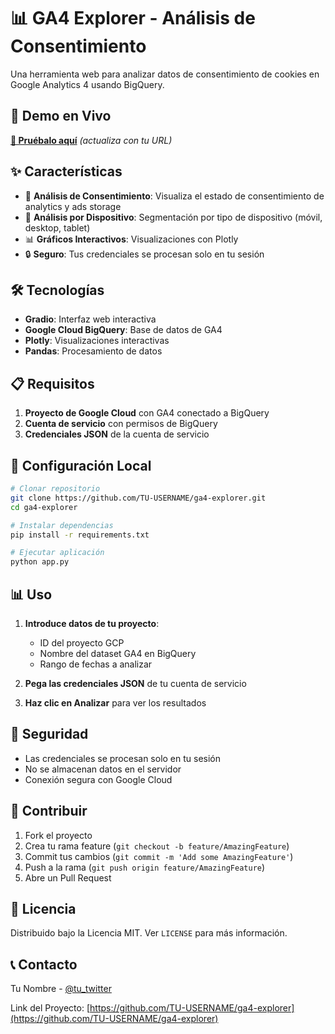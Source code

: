 # 📊 GA4 Explorer - Análisis de Consentimiento

Una herramienta web para analizar datos de consentimiento de cookies en Google Analytics 4 usando BigQuery.

## 🚀 Demo en Vivo

**[🔗 Pruébalo aquí](https://huggingface.co/spaces/TU-USERNAME/ga4-explorer)** *(actualiza con tu URL)*

## ✨ Características

- 🍪 **Análisis de Consentimiento**: Visualiza el estado de consentimiento de analytics y ads storage
- 📱 **Análisis por Dispositivo**: Segmentación por tipo de dispositivo (móvil, desktop, tablet)
- 📊 **Gráficos Interactivos**: Visualizaciones con Plotly
- 🔒 **Seguro**: Tus credenciales se procesan solo en tu sesión

## 🛠️ Tecnologías

- **Gradio**: Interfaz web interactiva
- **Google Cloud BigQuery**: Base de datos de GA4
- **Plotly**: Visualizaciones interactivas
- **Pandas**: Procesamiento de datos

## 📋 Requisitos

1. **Proyecto de Google Cloud** con GA4 conectado a BigQuery
2. **Cuenta de servicio** con permisos de BigQuery
3. **Credenciales JSON** de la cuenta de servicio

## 🔧 Configuración Local

```bash
# Clonar repositorio
git clone https://github.com/TU-USERNAME/ga4-explorer.git
cd ga4-explorer

# Instalar dependencias
pip install -r requirements.txt

# Ejecutar aplicación
python app.py
```

## 📊 Uso

1. **Introduce datos de tu proyecto**:
   - ID del proyecto GCP
   - Nombre del dataset GA4 en BigQuery
   - Rango de fechas a analizar

2. **Pega las credenciales JSON** de tu cuenta de servicio

3. **Haz clic en Analizar** para ver los resultados

## 🔐 Seguridad

- Las credenciales se procesan solo en tu sesión
- No se almacenan datos en el servidor
- Conexión segura con Google Cloud

## 🤝 Contribuir

1. Fork el proyecto
2. Crea tu rama feature (`git checkout -b feature/AmazingFeature`)
3. Commit tus cambios (`git commit -m 'Add some AmazingFeature'`)
4. Push a la rama (`git push origin feature/AmazingFeature`)
5. Abre un Pull Request

## 📄 Licencia

Distribuido bajo la Licencia MIT. Ver `LICENSE` para más información.

## 📞 Contacto

Tu Nombre - [@tu_twitter](https://twitter.com/tu_twitter)

Link del Proyecto: [https://github.com/TU-USERNAME/ga4-explorer](https://github.com/TU-USERNAME/ga4-explorer)
